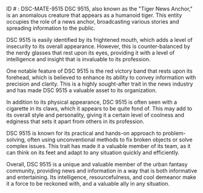 ID # : DSC-MATE-9515
DSC 9515, also known as the "Tiger News Anchor," is an anomalous creature that appears as a humanoid tiger. This entity occupies the role of a news anchor, broadcasting various stories and spreading information to the public.

DSC 9515 is easily identified by its frightened mouth, which adds a level of insecurity to its overall appearance. However, this is counter-balanced by the nerdy glasses that rest upon its eyes, providing it with a level of intelligence and insight that is invaluable to its profession.

One notable feature of DSC 9515 is the red victory band that rests upon its forehead, which is believed to enhance its ability to convey information with precision and clarity. This is a highly sought-after trait in the news industry and has made DSC 9515 a valuable asset to its organization.

In addition to its physical appearance, DSC 9515 is often seen with a cigarette in its claws, which it appears to be quite fond of. This may add to its overall style and personality, giving it a certain level of coolness and edginess that sets it apart from others in its profession.

DSC 9515 is known for its practical and hands-on approach to problem-solving, often using unconventional methods to fix broken objects or solve complex issues. This trait has made it a valuable member of its team, as it can think on its feet and adapt to any situation quickly and efficiently.

Overall, DSC 9515 is a unique and valuable member of the urban fantasy community, providing news and information in a way that is both informative and entertaining. Its intelligence, resourcefulness, and cool demeanor make it a force to be reckoned with, and a valuable ally in any situation.